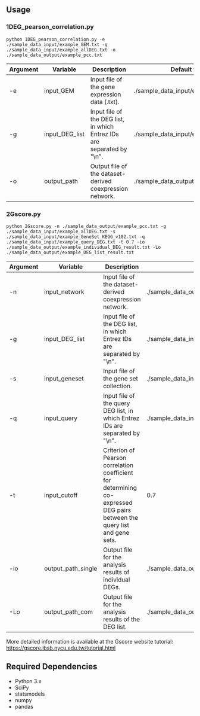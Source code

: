 ## Usage
### 1DEG_pearson_correlation.py
```shell
python 1DEG_pearson_correlation.py -e ./sample_data_input/example_GEM.txt -g ./sample_data_input/example_allDEG.txt -o ./sample_data_output/example_pcc.txt
```
Argument | Variable | Description | Default value
------------ | ------------- | ------------- | -------------
-e | input_GEM | Input file of the gene expression data (.txt). | ./sample_data_input/example_GEM.txt
-g | input_DEG_list | Input file of the DEG list, in which Entrez IDs are separated by "\n". | ./sample_data_input/example_allDEG.txt
-o | output_path | Output file of the dataset-derived coexpression network. | ./sample_data_output/example_pcc.txt

### 2Gscore.py
```shell
python 2Gscore.py -n ./sample_data_output/example_pcc.txt -g ./sample_data_input/example_allDEG.txt -s ./sample_data_input/example_GeneSet_KEGG_v102.txt -q ./sample_data_input/example_query_DEG.txt -t 0.7 -io ./sample_data_output/example_individual_DEG_result.txt -Lo ./sample_data_output/example_DEG_list_result.txt
```
Argument | Variable | Description | Default value
------------ | ------------- | ------------- | -------------
-n | input_network | Input file of the dataset-derived coexpression network. | ./sample_data_output/example_pcc.txt
-g | input_DEG_list | Input file of the DEG list, in which Entrez IDs are separated by "\n". | ./sample_data_input/example_allDEG.txt
-s | input_geneset | Input file of the gene set collection. | ./sample_data_input/example_GeneSet_KEGG_v102.txt
-q | input_query | Input file of the query DEG list, in which Entrez IDs are separated by "\n". | ./sample_data_input/example_query_DEG.txt
-t | input_cutoff | Criterion of Pearson correlation coefficient for determining co-expressed DEG pairs between the query  list and gene sets. | 0.7
-io | output_path_single | Output file for the analysis results of individual DEGs. | ./sample_data_output/example_individual_DEG_result.txt
-Lo | output_path_com | Output file for the analysis results of the DEG list. | ./sample_data_output/example_DEG_list_result.txt

More detailed information is available at the Gscore website tutorial: https://gscore.ibsb.nycu.edu.tw/tutorial.html

## Required Dependencies

* Python 3.x
* SciPy
* statsmodels
* numpy
* pandas
